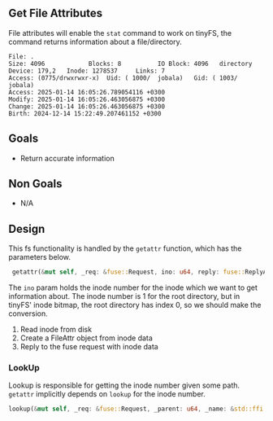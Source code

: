 ## Get File Attributes

File attributes will enable the `stat` command to work on tinyFS, the command returns information about a file/directory.

```
File: .
Size: 4096            Blocks: 8          IO Block: 4096   directory
Device: 179,2   Inode: 1278537     Links: 7
Access: (0775/drwxrwxr-x)  Uid: ( 1000/  jobala)   Gid: ( 1003/  jobala)
Access: 2025-01-14 16:05:26.789054116 +0300
Modify: 2025-01-14 16:05:26.463056875 +0300
Change: 2025-01-14 16:05:26.463056875 +0300
Birth: 2024-12-14 15:22:49.207461152 +0300
```

## Goals

- Return accurate information

## Non Goals

- N/A

## Design

This fs functionality is handled by the `getattr` function, which has the parameters below.

```rust
 getattr(&mut self, _req: &fuse::Request, ino: u64, reply: fuse::ReplyAttr)
```

The `ino` param holds the inode number for the inode which we want to get information about.
The inode number is 1 for the root directory, but in tinyFS' inode bitmap, the root directory has index 0, so we should
make the conversion.

1. Read inode from disk
2. Create a FileAttr object from inode data
3. Reply to the fuse request with inode data

### LookUp
Lookup is responsible for getting the inode number given some path. `getattr` implicitly depends on `lookup` for
the inode number.

```rust
lookup(&mut self, _req: &fuse::Request, _parent: u64, _name: &std::ffi::OsStr, reply: fuse::ReplyEntry)
```
